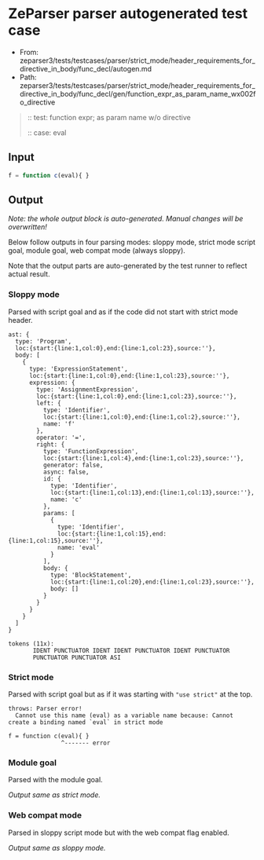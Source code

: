 # ZeParser parser autogenerated test case

- From: zeparser3/tests/testcases/parser/strict_mode/header_requirements_for_directive_in_body/func_decl/autogen.md
- Path: zeparser3/tests/testcases/parser/strict_mode/header_requirements_for_directive_in_body/func_decl/gen/function_expr_as_param_name_wx002fo_directive

> :: test: function expr; as param name w/o directive
>
> :: case: eval

## Input


`````js
f = function c(eval){ }
`````

## Output

_Note: the whole output block is auto-generated. Manual changes will be overwritten!_

Below follow outputs in four parsing modes: sloppy mode, strict mode script goal, module goal, web compat mode (always sloppy).

Note that the output parts are auto-generated by the test runner to reflect actual result.

### Sloppy mode

Parsed with script goal and as if the code did not start with strict mode header.

`````
ast: {
  type: 'Program',
  loc:{start:{line:1,col:0},end:{line:1,col:23},source:''},
  body: [
    {
      type: 'ExpressionStatement',
      loc:{start:{line:1,col:0},end:{line:1,col:23},source:''},
      expression: {
        type: 'AssignmentExpression',
        loc:{start:{line:1,col:0},end:{line:1,col:23},source:''},
        left: {
          type: 'Identifier',
          loc:{start:{line:1,col:0},end:{line:1,col:2},source:''},
          name: 'f'
        },
        operator: '=',
        right: {
          type: 'FunctionExpression',
          loc:{start:{line:1,col:4},end:{line:1,col:23},source:''},
          generator: false,
          async: false,
          id: {
            type: 'Identifier',
            loc:{start:{line:1,col:13},end:{line:1,col:13},source:''},
            name: 'c'
          },
          params: [
            {
              type: 'Identifier',
              loc:{start:{line:1,col:15},end:{line:1,col:15},source:''},
              name: 'eval'
            }
          ],
          body: {
            type: 'BlockStatement',
            loc:{start:{line:1,col:20},end:{line:1,col:23},source:''},
            body: []
          }
        }
      }
    }
  ]
}

tokens (11x):
       IDENT PUNCTUATOR IDENT IDENT PUNCTUATOR IDENT PUNCTUATOR
       PUNCTUATOR PUNCTUATOR ASI
`````

### Strict mode

Parsed with script goal but as if it was starting with `"use strict"` at the top.

`````
throws: Parser error!
  Cannot use this name (eval) as a variable name because: Cannot create a binding named `eval` in strict mode

f = function c(eval){ }
               ^------- error
`````


### Module goal

Parsed with the module goal.

_Output same as strict mode._

### Web compat mode

Parsed in sloppy script mode but with the web compat flag enabled.

_Output same as sloppy mode._
